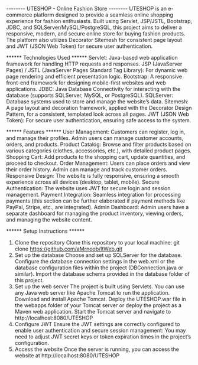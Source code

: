 -------- UTESHOP - Online Fashion Store --------
  UTESHOP is an e-commerce platform designed to provide a seamless online shopping experience for fashion enthusiasts. Built using Servlet, JSP/JSTL, Bootstrap, JDBC, and SQLServer/MySQL/PostgreSQL, this project aims to deliver a responsive, modern, and secure online store for buying fashion products. The platform also utilizes Decorator Sitemesh for consistent page layout and JWT (JSON Web Token) for secure user authentication.
  
****** Technologies Used ******
Servlet: Java-based web application framework for handling HTTP requests and responses.
JSP (JavaServer Pages) / JSTL (JavaServer Pages Standard Tag Library): For dynamic web page rendering and efficient presentation logic.
Bootstrap: A responsive front-end framework for designing mobile-first websites and web applications.
JDBC: Java Database Connectivity for interacting with the database (supports SQLServer, MySQL, or PostgreSQL).
SQLServer: Database systems used to store and manage the website’s data.
Sitemesh: A page layout and decoration framework, applied with the Decorator Design Pattern, for a consistent, templated look across all pages.
JWT (JSON Web Token): For secure user authentication, ensuring safe access to the system.

****** Features ******
User Management: Customers can register, log in, and manage their profiles. Admin users can manage customer accounts, orders, and products.
Product Catalog: Browse and filter products based on various categories (clothes, accessories, etc.), with detailed product pages.
Shopping Cart: Add products to the shopping cart, update quantities, and proceed to checkout.
Order Management: Users can place orders and view their order history. Admin can manage and track customer orders.
Responsive Design: The website is fully responsive, ensuring a smooth experience across all devices (desktop, tablet, mobile).
Secure Authentication: The website uses JWT for secure login and session management.
Payment Integration: Seamless integration for processing payments (this section can be further elaborated if payment methods like PayPal, Stripe, etc., are integrated).
Admin Dashboard: Admin users have a separate dashboard for managing the product inventory, viewing orders, and managing the website content.

****** Setup Instructions ******
  1. Clone the repository
Clone this repository to your local machine:
  git clone https://github.com/aMrnoob/ltWeb.git
  2. Set up the database
Choose and set up SQLServer for the database.
Configure the database connection settings in the web.xml or the database configuration files within the project (DBConnection.java or similar).
Import the database schema provided in the database folder of this project.
  3. Set up the web server
The project is built using Servlets. You can use any Java web server like Apache Tomcat to run the application.
Download and install Apache Tomcat.
Deploy the UTESHOP.war file in the webapps folder of your Tomcat server or deploy the project as a Maven web application.
Start the Tomcat server and navigate to http://localhost:8080/UTESHOP
  4. Configure JWT
Ensure the JWT settings are correctly configured to enable user authentication and secure session management:
You may need to adjust JWT secret keys or token expiration times in the project’s configuration.
  5. Access the website
Once the server is running, you can access the website at http://localhost:8080/UTESHOP
